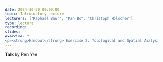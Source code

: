 ```yaml
---
date: 2024-10-30 00:00:00
topic: Introductory Lecture
lecturers: ["Raphaël Baur", "Pan Bo", "Christoph Hölscher"]
type: lecture
recording:
slides:
exercise: "
<p><strong>Handout</strong> Exercise 2: Topological and Spatial Analysis</p>"
---
```


**Talk** by Ren Yee
